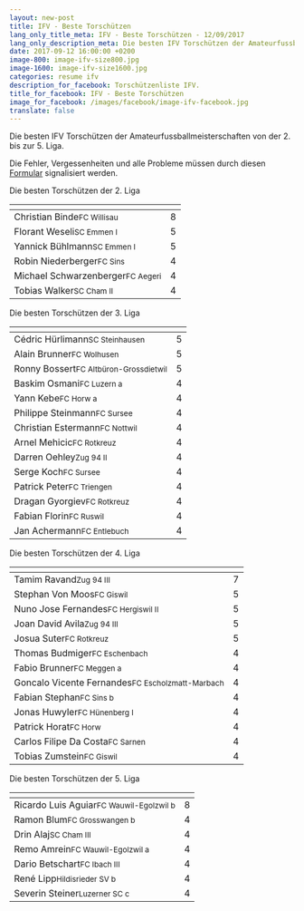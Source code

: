 ```yaml
---
layout: new-post
title: IFV - Beste Torschützen
lang_only_title_meta: IFV - Beste Torschützen - 12/09/2017
lang_only_description_meta: Die besten IFV Torschützen der Amateurfussballmeisterschaften von der 2. bis zur 5. Liga - 12/09/2017
date: 2017-09-12 16:00:00 +0200
image-800: image-ifv-size800.jpg
image-1600: image-ifv-size1600.jpg
categories: resume ifv
description_for_facebook: Torschützenliste IFV.
title_for_facebook: IFV - Beste Torschützen
image_for_facebook: /images/facebook/image-ifv-facebook.jpg
translate: false
---
```

Die besten IFV Torschützen der Amateurfussballmeisterschaften von der 2. bis zur 5. Liga.

Die Fehler, Vergessenheiten und alle Probleme müssen durch diesen <a href="/formular-fehlermeldung">Formular</a> signalisiert werden.

Die besten Torschützen der 2. Liga

<table class="table"><thead><tr><th><i class="fa fa-male"></i></th><th><i class="fa fa-futbol-o"></i></th></tr></thead><tbody><tr><td>Christian Binde<span class='d-block team-name'><small>FC Willisau</small></span></td><td>8</td></tr><tr><td>Florant Weseli<span class='d-block team-name'><small>SC Emmen I</small></span></td><td>5</td></tr><tr><td>Yannick Bühlmann<span class='d-block team-name'><small>SC Emmen I</small></span></td><td>5</td></tr><tr><td>Robin Niederberger<span class='d-block team-name'><small>FC Sins</small></span></td><td>4</td></tr><tr><td>Michael Schwarzenberger<span class='d-block team-name'><small>FC Aegeri</small></span></td><td>4</td></tr><tr><td>Tobias Walker<span class='d-block team-name'><small>SC Cham II</small></span></td><td>4</td></tr></tbody></table>

Die besten Torschützen der 3. Liga

<table class="table"><thead><tr><th><i class="fa fa-male"></i></th><th><i class="fa fa-futbol-o"></i></th></tr></thead><tbody><tr><td>Cédric Hürlimann<span class='d-block team-name'><small>SC Steinhausen</small></span></td><td>5</td></tr><tr><td>Alain Brunner<span class='d-block team-name'><small>FC Wolhusen</small></span></td><td>5</td></tr><tr><td>Ronny Bossert<span class='d-block team-name'><small>FC Altbüron-Grossdietwil</small></span></td><td>5</td></tr><tr><td>Baskim Osmani<span class='d-block team-name'><small>FC Luzern a</small></span></td><td>4</td></tr><tr><td>Yann Kebe<span class='d-block team-name'><small>FC Horw a</small></span></td><td>4</td></tr><tr><td>Philippe Steinmann<span class='d-block team-name'><small>FC Sursee</small></span></td><td>4</td></tr><tr><td>Christian Estermann<span class='d-block team-name'><small>FC Nottwil</small></span></td><td>4</td></tr><tr><td>Arnel Mehicic<span class='d-block team-name'><small>FC Rotkreuz</small></span></td><td>4</td></tr><tr><td>Darren Oehley<span class='d-block team-name'><small>Zug 94 II</small></span></td><td>4</td></tr><tr><td>Serge Koch<span class='d-block team-name'><small>FC Sursee</small></span></td><td>4</td></tr><tr><td>Patrick Peter<span class='d-block team-name'><small>FC Triengen</small></span></td><td>4</td></tr><tr><td>Dragan Gyorgiev<span class='d-block team-name'><small>FC Rotkreuz</small></span></td><td>4</td></tr><tr><td>Fabian Florin<span class='d-block team-name'><small>FC Ruswil</small></span></td><td>4</td></tr><tr><td>Jan Achermann<span class='d-block team-name'><small>FC Entlebuch</small></span></td><td>4</td></tr></tbody></table>

Die besten Torschützen der 4. Liga

<table class="table"><thead><tr><th><i class="fa fa-male"></i></th><th><i class="fa fa-futbol-o"></i></th></tr></thead><tbody><tr><td>Tamim Ravand<span class='d-block team-name'><small>Zug 94 III</small></span></td><td>7</td></tr><tr><td>Stephan Von Moos<span class='d-block team-name'><small>FC Giswil</small></span></td><td>5</td></tr><tr><td>Nuno Jose Fernandes<span class='d-block team-name'><small>FC Hergiswil II</small></span></td><td>5</td></tr><tr><td>Joan David Avila<span class='d-block team-name'><small>Zug 94 III</small></span></td><td>5</td></tr><tr><td>Josua Suter<span class='d-block team-name'><small>FC Rotkreuz</small></span></td><td>5</td></tr><tr><td>Thomas Budmiger<span class='d-block team-name'><small>FC Eschenbach</small></span></td><td>4</td></tr><tr><td>Fabio Brunner<span class='d-block team-name'><small>FC Meggen a</small></span></td><td>4</td></tr><tr><td>Goncalo Vicente Fernandes<span class='d-block team-name'><small>FC Escholzmatt-Marbach</small></span></td><td>4</td></tr><tr><td>Fabian Stephan<span class='d-block team-name'><small>FC Sins b</small></span></td><td>4</td></tr><tr><td>Jonas Huwyler<span class='d-block team-name'><small>FC Hünenberg I</small></span></td><td>4</td></tr><tr><td>Patrick Horat<span class='d-block team-name'><small>FC Horw</small></span></td><td>4</td></tr><tr><td>Carlos Filipe Da Costa<span class='d-block team-name'><small>FC Sarnen</small></span></td><td>4</td></tr><tr><td>Tobias Zumstein<span class='d-block team-name'><small>FC Giswil</small></span></td><td>4</td></tr></tbody></table>

Die besten Torschützen der 5. Liga

<table class="table"><thead><tr><th><i class="fa fa-male"></i></th><th><i class="fa fa-futbol-o"></i></th></tr></thead><tbody><tr><td>Ricardo Luis Aguiar<span class='d-block team-name'><small>FC Wauwil-Egolzwil b</small></span></td><td>8</td></tr><tr><td>Ramon Blum<span class='d-block team-name'><small>FC Grosswangen b</small></span></td><td>4</td></tr><tr><td>Drin Alaj<span class='d-block team-name'><small>SC Cham III</small></span></td><td>4</td></tr><tr><td>Remo Amrein<span class='d-block team-name'><small>FC Wauwil-Egolzwil a</small></span></td><td>4</td></tr><tr><td>Dario Betschart<span class='d-block team-name'><small>FC Ibach III</small></span></td><td>4</td></tr><tr><td>René Lipp<span class='d-block team-name'><small>Hildisrieder SV b</small></span></td><td>4</td></tr><tr><td>Severin Steiner<span class='d-block team-name'><small>Luzerner SC c</small></span></td><td>4</td></tr></tbody></table>

